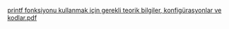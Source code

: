 
[printf fonksiyonu kullanmak için gerekli teorik bilgiler, konfigürasyonlar ve kodlar.pdf](https://github.com/timurlen44/STM32-TUTORIALS/files/10468708/printf.fonksiyonu.kullanmak.icin.gerekli.teorik.bilgiler.konfigurasyonlar.ve.kodlar.pdf)
